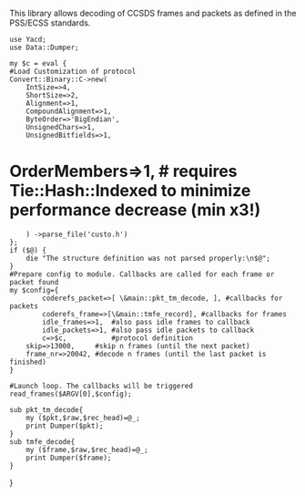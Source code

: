 This library allows decoding of CCSDS frames and packets as defined in the PSS/ECSS standards.

    use Yacd;
    use Data::Dumper;

    my $c = eval {
    #Load Customization of protocol
    Convert::Binary::C->new(
        IntSize=>4,
        ShortSize=>2,
        Alignment=>1,
        CompoundAlignment=>1,
        ByteOrder=>'BigEndian',
        UnsignedChars=>1,
        UnsignedBitfields=>1,
#        OrderMembers=>1,   # requires Tie::Hash::Indexed to minimize performance decrease (min x3!)
        ) ->parse_file('custo.h')
    };
    if ($@) {
        die "The structure definition was not parsed properly:\n$@";
    }
    #Prepare config to module. Callbacks are called for each frame or packet found
    my $config={
            coderefs_packet=>[ \&main::pkt_tm_decode, ], #callbacks for packets
            coderefs_frame=>[\&main::tmfe_record], #callbacks for frames
            idle_frames=>1,  #also pass idle frames to callback
            idle_packets=>1, #also pass idle packets to callback
            c=>$c,           #protocol definition
	    skip=>13000,     #skip n frames (until the next packet)
	    frame_nr=>20042, #decode n frames (until the last packet is finished)
    }

    #Launch loop. The callbacks will be triggered
    read_frames($ARGV[0],$config);   

    sub pkt_tm_decode{
        my ($pkt,$raw,$rec_head)=@_;
        print Dumper($pkt);
    }
    sub tmfe_decode{
        my ($frame,$raw,$rec_head)=@_;
        print Dumper($frame);
    }
}
